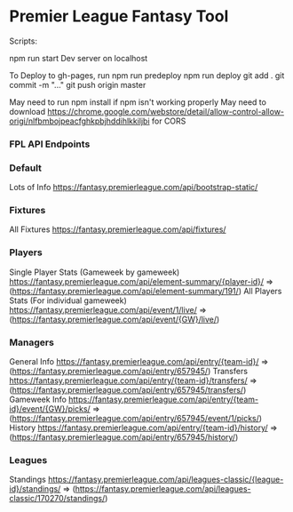 # Premier League Fantasy Tool

Scripts:

npm run start
Dev server on localhost

To Deploy to gh-pages, run
npm run predeploy
npm run deploy
git add .
git commit -m "..."
git push origin master

May need to run npm install if npm isn't working properly
May need to download https://chrome.google.com/webstore/detail/allow-control-allow-origi/nlfbmbojpeacfghkpbjhddihlkkiljbi for CORS

### FPL API Endpoints ###

### Default
Lots of Info
https://fantasy.premierleague.com/api/bootstrap-static/

### Fixtures
All Fixtures
https://fantasy.premierleague.com/api/fixtures/

### Players
Single Player Stats (Gameweek by gameweek)
https://fantasy.premierleague.com/api/element-summary/{player-id}/ => (https://fantasy.premierleague.com/api/element-summary/191/)
All Players Stats (For individual gameweek)
https://fantasy.premierleague.com/api/event/1/live/ => (https://fantasy.premierleague.com/api/event/{GW}/live/)

### Managers
General Info
https://fantasy.premierleague.com/api/entry/{team-id}/ => (https://fantasy.premierleague.com/api/entry/657945/)
Transfers
https://fantasy.premierleague.com/api/entry/{team-id}/transfers/ => (https://fantasy.premierleague.com/api/entry/657945/transfers/)
Gameweek Info
https://fantasy.premierleague.com/api/entry/{team-id}/event/{GW}/picks/ => (https://fantasy.premierleague.com/api/entry/657945/event/1/picks/)
History
https://fantasy.premierleague.com/api/entry/{team-id}/history/ => (https://fantasy.premierleague.com/api/entry/657945/history/)

### Leagues
Standings
https://fantasy.premierleague.com/api/leagues-classic/{league-id}/standings/ => (https://fantasy.premierleague.com/api/leagues-classic/170270/standings/)
